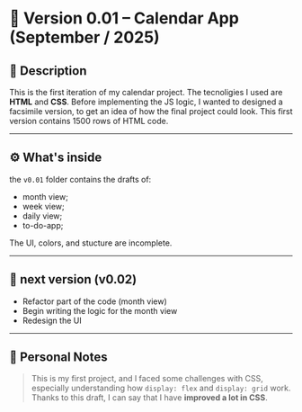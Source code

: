 # 🧩 Version 0.01 – Calendar App (September /  2025)

## 📝 Description
This is the first iteration of my calendar project. The tecnoligies  I used are **HTML** and **CSS**.  Before implementing the JS logic, I wanted to designed a facsimile version, to get an idea of how the final project could look. 
This first version contains 1500 rows of HTML code.

---

## ⚙️ What's inside
the  `v0.01` folder contains the drafts of:
- month view;
- week view;
- daily view;
- to-do-app;

The UI, colors, and stucture are incomplete.

---

## 📅 next version (v0.02)
- Refactor part of the code (month view)  
- Begin writing the logic for the month view  
- Redesign the UI

---

## 💬 Personal Notes
> This is my first project, and I faced some challenges with CSS, especially understanding how `display: flex` and `display: grid` work.  
> Thanks to this draft, I can say that I have **improved a lot in CSS**.
